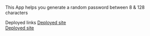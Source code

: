This App helps you generate a random password between 8 & 128 characters 
<br>

Deployed links
<a href=" https://alebarrero.github.io/Password-generator-Assignment-3/"> Deployed site </a> <br>
<a href="https://github.com/alebarrero/Password-generator-Assignment-3.git"> Deployed site </a>
  
